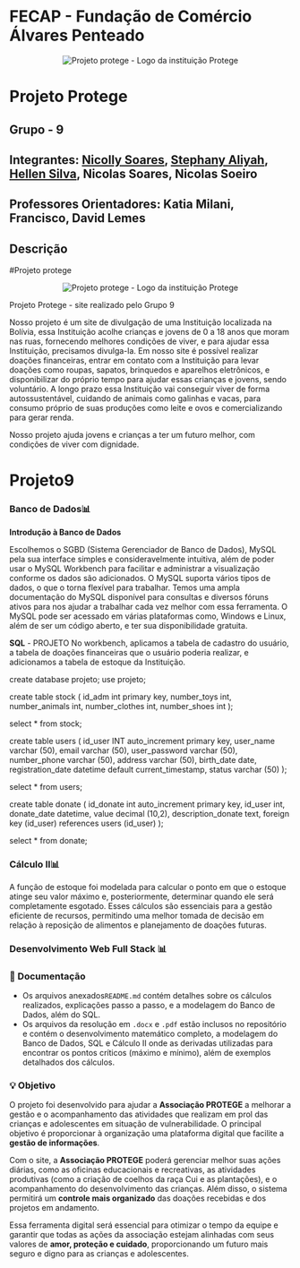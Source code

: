 
# FECAP - Fundação de Comércio Álvares Penteado

<p align="center">
<img src="[![Screenshot_20241001-174121](https://github.com/user-attachments/assets/1237d0dc-556b-4982-9a34-c275ed33f7ea)](https://github.com/2024-2-MCC2/Projeto9/blob/main/Untitled%20design.png?raw=true)" alt="Projeto protege - Logo da instituição Protege" border="0"></a>
</p>

# Projeto Protege

## Grupo - 9

## Integrantes: <a href="https://www.linkedin.com/in/nicolly-silva-soares-10b627171?lipi=urn%3Ali%3Apage%3Ad_flagship3_profile_view_base_contact_details%3Bc%2BtlfaxRQ3aiwqAvz3gOPA%3D%3D">Nicolly Soares</a>, <a href="https://www.linkedin.com/in/stephany-aliyah-4a2589321?lipi=urn%3Ali%3Apage%3Ad_flagship3_profile_view_base_contact_details%3Blp3zpBvDRYmqlDT9zx2VWQ%3D%3D">Stephany Aliyah</a>, <a href="https://www.linkedin.com/in/hellen-silva-87611b1b5?lipi=urn%3Ali%3Apage%3Ad_flagship3_profile_view_base_contact_details%3BIdK6fZt5S5uRHZkgOKY8GQ%3D%3D">Hellen Silva</a>, Nicolas Soares</a>, Nicolas Soeiro</a>

## Professores Orientadores: Katia Milani</a>, Francisco</a>, David Lemes</a>

## Descrição
#Projeto protege

<p align="center">
<img src="[![Screenshot_20241001-174121](https://github.com/user-attachments/assets/1237d0dc-556b-4982-9a34-c275ed33f7ea)](https://github.com/2024-2-MCC2/Projeto9/blob/main/Untitled%20design.png?raw=true)" alt="Projeto protege - Logo da instituição Protege" border="0"></a>
</p>





Projeto Protege - site realizado pelo Grupo 9

Nosso projeto é um site de divulgação de uma Instituição localizada na Bolívia, essa Instituição acolhe crianças e jovens de 0 a 18 anos que moram nas ruas, fornecendo melhores condições de viver, e para ajudar essa Instituição, precisamos divulga-la. 
Em nosso site é possível realizar doações financeiras, entrar em contato com a Instituição para levar doações como roupas, sapatos, brinquedos e aparelhos eletrônicos, e disponibilizar do próprio tempo para ajudar essas crianças e jovens, sendo voluntário. A longo prazo essa Instituição vai conseguir viver de forma autossustentável, cuidando de animais como galinhas e vacas, para consumo próprio de suas produções como leite e ovos e comercializando para gerar renda. 

Nosso projeto ajuda jovens e crianças a ter um futuro melhor, com condições de viver com dignidade.




# Projeto9

### Banco de Dados📊

**Introdução à Banco de Dados**

Escolhemos o SGBD (Sistema Gerenciador de Banco de Dados), MySQL pela sua interface simples e consideravelmente intuitiva, além de poder usar o MySQL Workbench para facilitar e administrar a visualização conforme os dados são adicionados. O MySQL suporta vários tipos de dados, o que o torna flexível para trabalhar. Temos uma ampla documentação do MySQL disponível para consultas e diversos fóruns ativos para nos ajudar a trabalhar cada vez melhor com essa ferramenta. O MySQL pode ser acessado em várias plataformas como, Windows e Linux, além de ser um código aberto, e ter sua disponibilidade gratuita.

**SQL** - PROJETO
No workbench, aplicamos a tabela de cadastro do usuário, a tabela de doações financeiras que o usuário poderia realizar, e adicionamos a tabela de estoque da Instituição.

create database projeto;
use projeto;

create table stock (
id_adm int primary key,
number_toys int,
number_animals int,
number_clothes int,
number_shoes int
);

select * from stock;

create table users (
id_user INT auto_increment primary key,
user_name varchar (50),
email varchar (50),
user_password varchar (50),
number_phone varchar (50),
address varchar (50),
birth_date date,
registration_date datetime default current_timestamp,
status varchar (50)
);

select * from users;

create table donate (
id_donate int auto_increment primary key,
id_user int,
donate_date datetime,
value decimal (10,2),
description_donate text,
foreign key (id_user) references users (id_user)
);

select * from donate;


### Cálculo II📊

A função de estoque foi modelada para calcular o ponto em que o estoque atinge seu valor máximo e, posteriormente, determinar quando ele será completamente esgotado. Esses cálculos são essenciais para a gestão eficiente de recursos, permitindo uma melhor tomada de decisão em relação à reposição de alimentos e planejamento de doações futuras.


### Desenvolvimento Web Full Stack 📊




### 📄 Documentação

- Os arquivos anexados`README.md` contém detalhes sobre os cálculos realizados, explicações passo a passo, e a modelagem do Banco de Dados, além do SQL.
- Os arquivos da resolução em `.docx` e `.pdf` estão inclusos no repositório e contém o desenvolvimento matemático completo, a modelagem do Banco de Dados, SQL e Cálculo II onde as derivadas utilizadas para encontrar os pontos críticos (máximo e mínimo), além de exemplos detalhados dos cálculos.

### 💡 Objetivo

O projeto foi desenvolvido para ajudar a **Associação PROTEGE** a melhorar a gestão e o acompanhamento das atividades que realizam em prol das crianças e adolescentes em situação de vulnerabilidade. O principal objetivo é proporcionar à organização uma plataforma digital que facilite a **gestão de informações**.

Com o site, a **Associação PROTEGE** poderá gerenciar melhor suas ações diárias, como as oficinas educacionais e recreativas, as atividades produtivas (como a criação de coelhos da raça Cui e as plantações), e o acompanhamento do desenvolvimento das crianças. Além disso, o sistema permitirá um **controle mais organizado** das doações recebidas e dos projetos em andamento.

Essa ferramenta digital será essencial para otimizar o tempo da equipe e garantir que todas as ações da associação estejam alinhadas com seus valores de **amor, proteção e cuidado**, proporcionando um futuro mais seguro e digno para as crianças e adolescentes.
